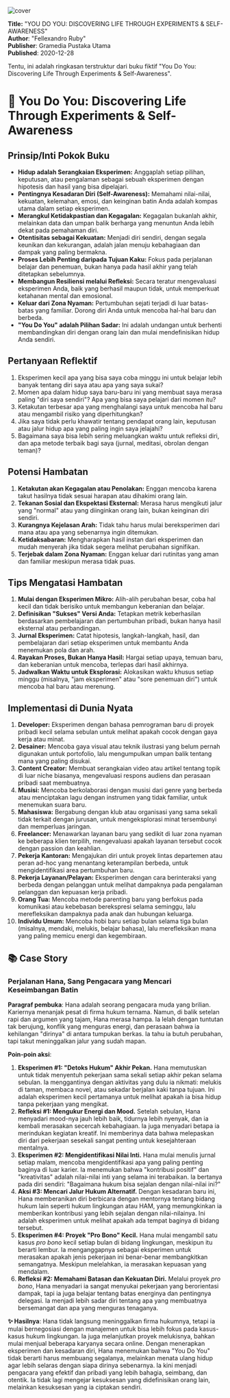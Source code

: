 
![cover](https://books.google.com/books/content?id=MOUREAAAQBAJ&printsec=frontcover&img=1&zoom=1&edge=curl&source=gbs_api)



**Title:** "YOU DO YOU: DISCOVERING LIFE THROUGH EXPERIMENTS & SELF-AWARENESS"  
**Author**: "Fellexandro Ruby"  
**Publisher**: Gramedia Pustaka Utama  
**Published**: 2020-12-28  

Tentu, ini adalah ringkasan terstruktur dari buku fiktif "You Do You: Discovering Life Through Experiments & Self-Awareness".

# 📖 You Do You: Discovering Life Through Experiments & Self-Awareness

## Prinsip/Inti Pokok Buku
-   **Hidup adalah Serangkaian Eksperimen:** Anggaplah setiap pilihan, keputusan, atau pengalaman sebagai sebuah eksperimen dengan hipotesis dan hasil yang bisa dipelajari.
-   **Pentingnya Kesadaran Diri (Self-Awareness):** Memahami nilai-nilai, kekuatan, kelemahan, emosi, dan keinginan batin Anda adalah kompas utama dalam setiap eksperimen.
-   **Merangkul Ketidakpastian dan Kegagalan:** Kegagalan bukanlah akhir, melainkan data dan umpan balik berharga yang menuntun Anda lebih dekat pada pemahaman diri.
-   **Otentisitas sebagai Kekuatan:** Menjadi diri sendiri, dengan segala keunikan dan kekurangan, adalah jalan menuju kebahagiaan dan dampak yang paling bermakna.
-   **Proses Lebih Penting daripada Tujuan Kaku:** Fokus pada perjalanan belajar dan penemuan, bukan hanya pada hasil akhir yang telah ditetapkan sebelumnya.
-   **Membangun Resiliensi melalui Refleksi:** Secara teratur mengevaluasi eksperimen Anda, baik yang berhasil maupun tidak, untuk memperkuat ketahanan mental dan emosional.
-   **Keluar dari Zona Nyaman:** Pertumbuhan sejati terjadi di luar batas-batas yang familiar. Dorong diri Anda untuk mencoba hal-hal baru dan berbeda.
-   **"You Do You" adalah Pilihan Sadar:** Ini adalah undangan untuk berhenti membandingkan diri dengan orang lain dan mulai mendefinisikan hidup Anda sendiri.

## Pertanyaan Reflektif
1.  Eksperimen kecil apa yang bisa saya coba minggu ini untuk belajar lebih banyak tentang diri saya atau apa yang saya sukai?
2.  Momen apa dalam hidup saya baru-baru ini yang membuat saya merasa paling "diri saya sendiri"? Apa yang bisa saya pelajari dari momen itu?
3.  Ketakutan terbesar apa yang menghalangi saya untuk mencoba hal baru atau mengambil risiko yang diperhitungkan?
4.  Jika saya tidak perlu khawatir tentang pendapat orang lain, keputusan atau jalur hidup apa yang paling ingin saya jelajahi?
5.  Bagaimana saya bisa lebih sering meluangkan waktu untuk refleksi diri, dan apa metode terbaik bagi saya (jurnal, meditasi, obrolan dengan teman)?

## Potensi Hambatan
1.  **Ketakutan akan Kegagalan atau Penolakan:** Enggan mencoba karena takut hasilnya tidak sesuai harapan atau dihakimi orang lain.
2.  **Tekanan Sosial dan Ekspektasi Eksternal:** Merasa harus mengikuti jalur yang "normal" atau yang diinginkan orang lain, bukan keinginan diri sendiri.
3.  **Kurangnya Kejelasan Arah:** Tidak tahu harus mulai bereksperimen dari mana atau apa yang sebenarnya ingin ditemukan.
4.  **Ketidaksabaran:** Mengharapkan hasil instan dari eksperimen dan mudah menyerah jika tidak segera melihat perubahan signifikan.
5.  **Terjebak dalam Zona Nyaman:** Enggan keluar dari rutinitas yang aman dan familiar meskipun merasa tidak puas.

## Tips Mengatasi Hambatan
1.  **Mulai dengan Eksperimen Mikro:** Alih-alih perubahan besar, coba hal kecil dan tidak berisiko untuk membangun keberanian dan belajar.
2.  **Definisikan "Sukses" Versi Anda:** Tetapkan metrik keberhasilan berdasarkan pembelajaran dan pertumbuhan pribadi, bukan hanya hasil eksternal atau perbandingan.
3.  **Jurnal Eksperimen:** Catat hipotesis, langkah-langkah, hasil, dan pembelajaran dari setiap eksperimen untuk membantu Anda menemukan pola dan arah.
4.  **Rayakan Proses, Bukan Hanya Hasil:** Hargai setiap upaya, temuan baru, dan keberanian untuk mencoba, terlepas dari hasil akhirnya.
5.  **Jadwalkan Waktu untuk Eksplorasi:** Alokasikan waktu khusus setiap minggu (misalnya, "jam eksperimen" atau "sore penemuan diri") untuk mencoba hal baru atau merenung.

## Implementasi di Dunia Nyata
1.  **Developer:** Eksperimen dengan bahasa pemrograman baru di proyek pribadi kecil selama sebulan untuk melihat apakah cocok dengan gaya kerja atau minat.
2.  **Desainer:** Mencoba gaya visual atau teknik ilustrasi yang belum pernah digunakan untuk portofolio, lalu mengumpulkan umpan balik tentang mana yang paling disukai.
3.  **Content Creator:** Membuat serangkaian video atau artikel tentang topik di luar niche biasanya, mengevaluasi respons audiens dan perasaan pribadi saat membuatnya.
4.  **Musisi:** Mencoba berkolaborasi dengan musisi dari genre yang berbeda atau menciptakan lagu dengan instrumen yang tidak familiar, untuk menemukan suara baru.
5.  **Mahasiswa:** Bergabung dengan klub atau organisasi yang sama sekali tidak terkait dengan jurusan, untuk mengeksplorasi minat tersembunyi dan memperluas jaringan.
6.  **Freelancer:** Menawarkan layanan baru yang sedikit di luar zona nyaman ke beberapa klien terpilih, mengevaluasi apakah layanan tersebut cocok dengan passion dan keahlian.
7.  **Pekerja Kantoran:** Mengajukan diri untuk proyek lintas departemen atau peran ad-hoc yang menantang keterampilan berbeda, untuk mengidentifikasi area pertumbuhan baru.
8.  **Pekerja Layanan/Pelayan:** Eksperimen dengan cara berinteraksi yang berbeda dengan pelanggan untuk melihat dampaknya pada pengalaman pelanggan dan kepuasan kerja pribadi.
9.  **Orang Tua:** Mencoba metode parenting baru yang berfokus pada komunikasi atau kebebasan berekspresi selama seminggu, lalu merefleksikan dampaknya pada anak dan hubungan keluarga.
10. **Individu Umum:** Mencoba hobi baru setiap bulan selama tiga bulan (misalnya, mendaki, melukis, belajar bahasa), lalu merefleksikan mana yang paling memicu energi dan kegembiraan.

## 📚 Case Story

### Perjalanan Hana, Sang Pengacara yang Mencari Keseimbangan Batin

**Paragraf pembuka**: Hana adalah seorang pengacara muda yang brilian. Kariernya menanjak pesat di firma hukum ternama. Namun, di balik setelan rapi dan argumen yang tajam, Hana merasa hampa. Ia lelah dengan tuntutan tak berujung, konflik yang menguras energi, dan perasaan bahwa ia kehilangan "dirinya" di antara tumpukan berkas. Ia tahu ia butuh perubahan, tapi takut meninggalkan jalur yang sudah mapan.

**Poin-poin aksi**:
1.  **Eksperimen #1: "Detoks Hukum" Akhir Pekan.** Hana memutuskan untuk tidak menyentuh pekerjaan sama sekali setiap akhir pekan selama sebulan. Ia menggantinya dengan aktivitas yang dulu ia nikmati: melukis di taman, membaca novel, atau sekadar berjalan kaki tanpa tujuan. Ini adalah eksperimen kecil pertamanya untuk melihat apakah ia bisa hidup tanpa pekerjaan yang mengikat.
2.  **Refleksi #1: Mengukur Energi dan Mood.** Setelah sebulan, Hana menyadari mood-nya jauh lebih baik, tidurnya lebih nyenyak, dan ia kembali merasakan secercah kebahagiaan. Ia juga menyadari betapa ia merindukan kegiatan kreatif. Ini memberinya data bahwa melepaskan diri dari pekerjaan sesekali sangat penting untuk kesejahteraan mentalnya.
3.  **Eksperimen #2: Mengidentifikasi Nilai Inti.** Hana mulai menulis jurnal setiap malam, mencoba mengidentifikasi apa yang paling penting baginya di luar karier. Ia menemukan bahwa "kontribusi positif" dan "kreativitas" adalah nilai-nilai inti yang selama ini terabaikan. Ia bertanya pada diri sendiri: "Bagaimana hukum bisa sejalan dengan nilai-nilai ini?"
4.  **Aksi #3: Mencari Jalur Hukum Alternatif.** Dengan kesadaran baru ini, Hana memberanikan diri berbicara dengan mentornya tentang bidang hukum lain seperti hukum lingkungan atau HAM, yang memungkinkan ia memberikan kontribusi yang lebih sejalan dengan nilai-nilainya. Ini adalah eksperimen untuk melihat apakah ada tempat baginya di bidang tersebut.
5.  **Eksperimen #4: Proyek "Pro Bono" Kecil.** Hana mulai mengambil satu kasus *pro bono* kecil setiap bulan di bidang lingkungan, meskipun itu berarti lembur. Ia menganggapnya sebagai eksperimen untuk merasakan apakah jenis pekerjaan ini benar-benar membangkitkan semangatnya. Meskipun melelahkan, ia merasakan kepuasan yang mendalam.
6.  **Refleksi #2: Memahami Batasan dan Kekuatan Diri.** Melalui proyek *pro bono*, Hana menyadari ia sangat menyukai pekerjaan yang berorientasi dampak, tapi ia juga belajar tentang batas energinya dan pentingnya delegasi. Ia menjadi lebih sadar diri tentang apa yang membuatnya bersemangat dan apa yang menguras tenaganya.

**✨ Hasilnya**: Hana tidak langsung meninggalkan firma hukumnya, tetapi ia mulai bernegosiasi dengan manajemen untuk bisa lebih fokus pada kasus-kasus hukum lingkungan. Ia juga melanjutkan proyek melukisnya, bahkan mulai menjual beberapa karyanya secara online. Dengan menerapkan eksperimen dan kesadaran diri, Hana menemukan bahwa "You Do You" tidak berarti harus membuang segalanya, melainkan menata ulang hidup agar lebih selaras dengan siapa dirinya sebenarnya. Ia kini menjadi pengacara yang efektif dan pribadi yang lebih bahagia, seimbang, dan otentik. Ia tidak lagi mengejar kesuksesan yang didefinisikan orang lain, melainkan kesuksesan yang ia ciptakan sendiri.
